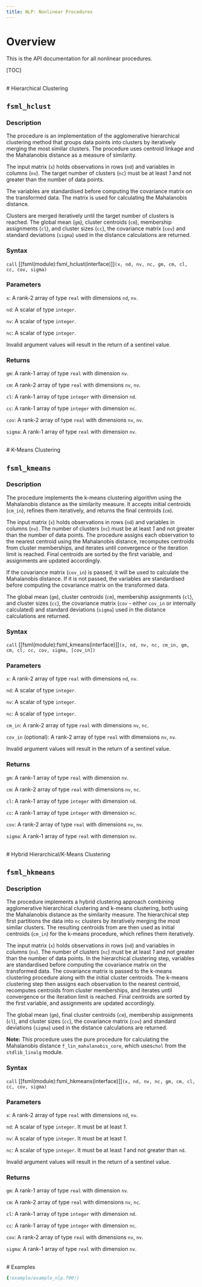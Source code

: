 ```yaml
---
title: NLP: Nonlinear Procedures
---
```


# Overview

This is the API documentation for all nonlinear procedures.

[TOC]


<br>
# Hierarchical Clustering

## `fsml_hclust`

### Description
The procedure is an implementation of the agglomerative hierarchical clustering method
that groups data points into clusters by iteratively merging the most similar clusters.
The procedure uses centroid linkage and the Mahalanobis distance as a measure of similarity.

The input matrix (`x`) holds observations in rows (`nd`) and variables in columns (`nv`).
The target number of clusters (`nc`) must be at least *1* and not greater than the number
of data points.

The variables are standardised before computing the covariance matrix on the transformed
data. The matrix is used for calculating the Mahalanobis distance.

Clusters are merged iteratively until the target number of clusters is reached.
The global mean (`gm`), cluster centroids (`cm`), membership assignments (`cl`),
and cluster sizes (`cc`), the covariance matrix (`cov`) and standard deviations
(`sigma`) used in the distance calculations are returned.

### Syntax
`call` [[fsml(module):fsml_hclust(interface)]]`(x, nd, nv, nc, gm, cm, cl, cc, cov, sigma)`

### Parameters
`x`: A rank-2 array of type `real` with dimensions `nd`, `nv`.

`nd`: A scalar of type `integer`.

`nv`: A scalar of type `integer`.

`nc`: A scalar of type `integer`.

Invalid argument values will result in the return of a sentinel value.

### Returns
`gm`: A rank-1 array of type `real` with dimension `nv`.

`cm`: A rank-2 array of type `real`  with dimensions `nv`, `nv`.

`cl`: A rank-1 array of type `integer` with dimension `nd`.

`cc`: A rank-1 array of type `integer` with dimension `nc`.

`cov`: A rank-2 array of type `real` with dimensions `nv`, `nv`.

`sigma`: A rank-1 array of type `real` with dimension `nv`.


<br>
# K-Means Clustering

## `fsml_kmeans`

### Description
The procedure implements the k-means clustering algorithm using the Mahalanobis
distance as the similarity measure. It accepts initial centroids (`cm_in`), refines
them iteratively, and returns the final centroids (`cm`).

The input matrix (`x`) holds observations in rows (`nd`) and variables in columns (`nv`).
The number of clusters (`nc`) must be at least *1* and not greater than the number of
data points. The procedure assigns each observation to the nearest centroid using the
Mahalanobis distance, recomputes centroids from cluster memberships, and iterates until
convergence or the iteration limit is reached. Final centroids are sorted by the first
variable, and assignments are updated accordingly.

If the covariance matrix (`cov_in`) is passed, it will be used to calculate the
Mahalanobis distance. If it is not passed, the variables are standardised before
computing the covariance matrix on the transformed data.

The global mean (`gm`), cluster centroids (`cm`), membership assignments (`cl`),
and cluster sizes (`cc`), the covariance matrix (`cov` - either `cov_in` or internally
calculated) and standard deviations (`sigma`) used in the distance calculations are returned.

### Syntax
`call` [[fsml(module):fsml_kmeans(interface)]]`(x, nd, nv, nc, cm_in, gm, cm, cl, cc, cov, sigma, [cov_in])`

### Parameters
`x`: A rank-2 array of type `real` with dimensions `nd`, `nv`.

`nd`: A scalar of type `integer`.

`nv`: A scalar of type `integer`.

`nc`: A scalar of type `integer`.

`cm_in`: A rank-2 array of type `real` with dimensions `nv`, `nc`.

`cov_in` (optional): A rank-2 array of type `real` with dimensions `nv`, `nv`.

Invalid argument values will result in the return of a sentinel value.

### Returns
`gm`: A rank-1 array of type `real` with dimension `nv`.

`cm`: A rank-2 array of type `real` with dimensions `nv`, `nc`.

`cl`: A rank-1 array of type `integer` with dimension `nd`.

`cc`: A rank-1 array of type `integer` with dimension `nc`.

`cov`: A rank-2 array of type `real` with dimensions `nv`, `nv`.

`sigma`: A rank-1 array of type `real` with dimension `nv`.


<br>
# Hybrid Hierarchical/K-Means Clustering

## `fsml_hkmeans`

### Description
The procedure implements a hybrid clustering approach combining agglomerative hierarchical
clustering and k-means clustering, both using the Mahalanobis distance as the similarity measure.
The hierarchical step first partitions the data into `nc` clusters by iteratively merging the most
similar clusters. The resulting centroids from are then used as initial centroids (`cm_in`)
for the k-means procedure, which refines them iteratively.

The input matrix (`x`) holds observations in rows (`nd`) and variables in columns (`nv`).
The number of clusters (`nc`) must be at least *1* and not greater than the number of data points.
In the hierarchical clustering step, variables are standardised before computing the covariance matrix
on the transformed data. The covariance matrix is passed to the k-means clustering procedure along
with the initial cluster centroids. The k-means clustering step then assigns each observation to the
nearest centroid, recomputes centroids from cluster memberships, and iterates until convergence or
the iteration limit is reached. Final centroids are sorted by the first variable, and assignments
are updated accordingly.

The global mean (`gm`), final cluster centroids (`cm`), membership assignments (`cl`), and cluster
sizes (`cc`), the covariance matrix (`cov`) and standard deviations (`sigma`) used in the distance
calculations are returned.

**Note:** This procedure uses the pure procedure for calculating the Mahalanobis distance
`f_lin_mahalanobis_core`, which uses`chol` from the `stdlib_linalg` module.

### Syntax
`call` [[fsml(module):fsml_hkmeans(interface)]]`(x, nd, nv, nc, gm, cm, cl, cc, cov, sigma)`

### Parameters
`x`: A rank-2 array of type `real` with dimensions `nd`, `nv`.

`nd`: A scalar of type `integer`. It must be at least *1*.

`nv`: A scalar of type `integer`. It must be at least *1*.

`nc`: A scalar of type `integer`. It must be at least *1* and not greater than `nd`.

Invalid argument values will result in the return of a sentinel value.

### Returns
`gm`: A rank-1 array of type `real` with dimension `nv`.

`cm`: A rank-2 array of type `real` with dimensions `nv`, `nc`.

`cl`: A rank-1 array of type `integer` with dimension `nd`.

`cc`: A rank-1 array of type `integer` with dimension `nc`.

`cov`: A rank-2 array of type `real` with dimensions `nv`, `nv`.

`sigma`: A rank-1 array of type `real` with dimension `nv`.

<br>
# Examples

```fortran
{!example/example_nlp.f90!}
```

